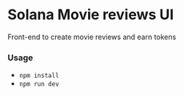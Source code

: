 # Solana Movie reviews UI

Front-end to create movie reviews and earn tokens

### Usage

- `npm install`
- `npm run dev`
